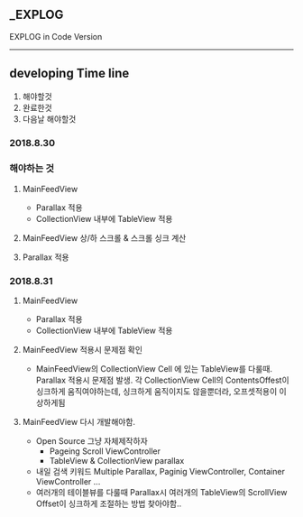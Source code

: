 ## _EXPLOG

EXPLOG in Code Version 

---

## developing Time line 

1. 해야할것 
2. 완료한것 
3. 다음날 해야할것 


### 2018.8.30

### 해야하는 것 

1. MainFeedView 
	- Parallax 적용 
	- CollectionView 내부에 TableView 적용 

2. MainFeedView 상/하 스크롤 & 스크롤 싱크 계산 

3. Parallax 적용 

### 2018.8.31 


1. MainFeedView 
	- Parallax 적용
	- CollectionView 내부에 TableView 적용 

2. MainFeedView 적용시 문제점 확인
	- MainFeedView의 CollectionView Cell 에 있는 TableView를 다룰때. Parallax 적용시 문제점 발생. 각 CollectionView Cell의 ContentsOffest이 싱크하게 움직여야하는데, 싱크하게 움직이지도 않을뿐더라, 오프셋적용이 이상하게됨

3. MainFeedView 다시 개발해야함. 
	- Open Source 그냥 자체제작하자
		- Pageing Scroll ViewController 
		- TableView & CollectionView parallax 
	- 내일 검색 키워드 Multiple Parallax, Paginig ViewController, Container ViewController ...
	- 여러개의 테이블뷰를 다룰때 Parallax시 여러개의 TableView의 ScrollView Offset이 싱크하게 조절하는 방법 찾아야함..


